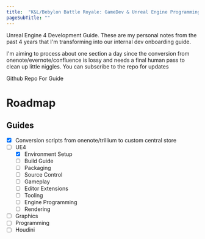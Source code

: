 ```yaml
---
title:  "K&L/Bebylon Battle Royale: GameDev & Unreal Engine Programming Guide"
pageSubTitle: ""
---
```



Unreal Engine 4 Development Guide. These are my personal notes from the past 4 years that I'm transforming into our internal dev onboarding guide.

I'm aiming to process about one section a day since the conversion from onenote/evernote/confluence is lossy and needs a final human pass to clean up little niggles.
You can subscribe to the repo for updates

Github Repo For Guide


# Roadmap

## Guides

- [x] Conversion scripts from onenote/trillium to custom central store
- [ ] UE4
  - [x] Environment Setup
  - [ ] Build Guide
  - [ ] Packaging
  - [ ] Source Control
  - [ ] Gameplay
  - [ ] Editor Extensions
  - [ ] Tooling
  - [ ] Engine Programming
  - [ ] Rendering
- [ ] Graphics
- [ ] Programming
- [ ] Houdini
